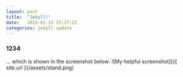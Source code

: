 ```yaml
---
layout: post
title:  "Jekyll!"
date:   2015-01-12 23:27:25
categories: jekyll update
---
```

### 1234

… which is shown in the screenshot below:
![My helpful screenshot]({{ site.url }}/assets/stand.png)
